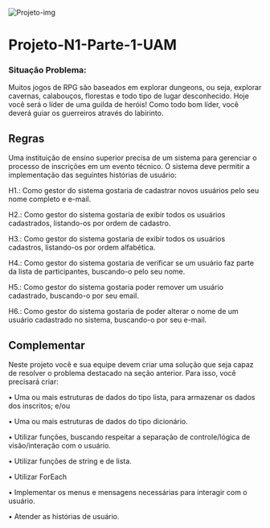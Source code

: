 ![Projeto-img](https://user-images.githubusercontent.com/57952324/132383684-ab043b5b-10fc-43e7-ab80-11f02bedc4ea.png)
# Projeto-N1-Parte-1-UAM

### Situação Problema:

Muitos jogos de RPG são baseados em explorar dungeons, ou seja, explorar cavernas,
calabouços, florestas e todo tipo de lugar desconhecido. Hoje você será o líder de uma guilda de heróis!
Como todo bom líder, você deverá guiar os guerreiros através do labirinto.


## Regras

Uma instituição de ensino superior precisa de um sistema para gerenciar o processo de inscrições em um evento técnico. O sistema deve permitir a implementação das seguintes histórias de usuário:

H1.: Como gestor do sistema gostaria de cadastrar novos usuários pelo seu nome completo e e-mail.

H2.: Como gestor do sistema gostaria de exibir todos os usuários cadastrados, listando-os por ordem de cadastro.

H3.: Como gestor do sistema gostaria de exibir todos os usuários cadastros, listando-os por ordem alfabética.

H4.: Como gestor do sistema gostaria de verificar se um usuário faz parte da lista de participantes, buscando-o pelo seu nome.

H5.: Como gestor do sistema gostaria poder remover um usuário cadastrado, buscando-o por seu email.

H6.: Como gestor do sistema gostaria de poder alterar o nome de um usuário cadastrado no sistema, buscando-o por seu e-mail.


## Complementar

Neste projeto você e sua equipe devem criar uma solução que seja capaz de resolver o problema destacado na seção anterior. Para isso, você precisará criar:

• Uma ou mais estruturas de dados do tipo lista, para armazenar os dados dos inscritos; e/ou

• Uma ou mais estruturas de dados do tipo dicionário.

• Utilizar funções, buscando respeitar a separação de controle/lógica de visão/interação com o usuário.

• Utilizar funções de string e de lista.

• Utilizar ForEach

• Implementar os menus e mensagens necessárias para interagir com o usuário.

• Atender as histórias de usuário.
